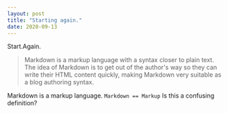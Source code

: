 ```yaml
---
layout: post
title: "Starting again."
date: 2020-09-13
---
```


Start.Again.

> Markdown is a markup language with a syntax closer to plain text. The idea of Markdown is to get out of the author's way so they can write their HTML content quickly, making Markdown very suitable as a blog authoring syntax.

Markdown is a markup language. ```Markdown == Markup``` Is this a confusing definition? 
